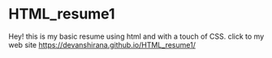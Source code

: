 # HTML_resume1
Hey! this is my basic resume using html and with a touch of CSS.
click to my web site  https://devanshirana.github.io/HTML_resume1/
